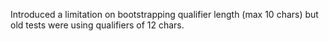 Introduced a limitation on bootstrapping qualifier length
(max 10 chars) but old tests were using qualifiers of 12 chars.